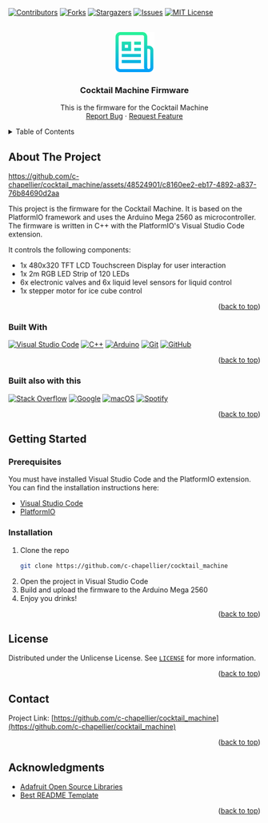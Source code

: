 
<a name="readme-top"></a>

[![Contributors][contributors-shield]][contributors-url]
[![Forks][forks-shield]][forks-url]
[![Stargazers][stars-shield]][stars-url]
[![Issues][issues-shield]][issues-url]
[![MIT License][license-shield]][license-url]
<!-- [![LinkedIn][linkedin-shield]][linkedin-url] -->


<!-- PROJECT LOGO -->
<br />
<div align="center">
  <a href="https://github.com/c-chapellier/cocktail_machine">
    <img src="assets/logo.png" alt="Logo" width="80" height="80">
  </a>

  <h3 align="center">Cocktail Machine Firmware</h3>

  <p align="center">
    This is the firmware for the Cocktail Machine
    <br />
    <a href="https://github.com/c-chapellier/cocktail_machine/issues">Report Bug</a>
    ·
    <a href="https://github.com/c-chapellier/cocktail_machine/issues">Request Feature</a>
  </p>
</div>


<!-- TABLE OF CONTENTS -->
<details>
  <summary>Table of Contents</summary>
  <ol>
    <li>
      <a href="#about-the-project">About The Project</a>
      <ul>
        <li><a href="#built-with">Built With</a></li>
      </ul>
    </li>
    <li>
      <a href="#getting-started">Getting Started</a>
      <ul>
        <li><a href="#prerequisites">Prerequisites</a></li>
        <li><a href="#installation">Installation</a></li>
      </ul>
    </li>
    <li><a href="#usage">Usage</a></li>
    <li><a href="#roadmap">Roadmap</a></li>
    <li><a href="#contributing">Contributing</a></li>
    <li><a href="#license">License</a></li>
    <li><a href="#contact">Contact</a></li>
    <li><a href="#acknowledgments">Acknowledgments</a></li>
  </ol>
</details>


<!-- ABOUT THE PROJECT -->
## About The Project

https://github.com/c-chapellier/cocktail_machine/assets/48524901/c8160ee2-eb17-4892-a837-76b84690d2aa

This project is the firmware for the Cocktail Machine. It is based on the PlatformIO framework and uses the Arduino Mega 2560 as microcontroller. The firmware is written in C++ with the PlatformIO's Visual Studio Code extension.

It controls the following components:
* 1x 480x320 TFT LCD Touchscreen Display for user interaction
* 1x 2m RGB LED Strip of 120 LEDs
* 6x electronic valves and 6x liquid level sensors for liquid control
* 1x stepper motor for ice cube control

<p align="right">(<a href="#readme-top">back to top</a>)</p>


### Built With

[![Visual Studio Code][Visual Studio Code]][Visual Studio Code-url]
[![C++][C++]][C++-url]
[![Arduino][Arduino]][Arduino-url]
[![Git][Git]][Git-url]
[![GitHub][GitHub]][GitHub-url]

<p align="right">(<a href="#readme-top">back to top</a>)</p>


### Built also with this

[![Stack Overflow][Stack Overflow]][Stack Overflow-url]
[![Google][Google]][Google-url]
[![macOS][macOS]][macOS-url]
[![Spotify][Spotify]][Spotify-url]

<p align="right">(<a href="#readme-top">back to top</a>)</p>


<!-- GETTING STARTED -->
## Getting Started

### Prerequisites

You must have installed Visual Studio Code and the PlatformIO extension. You can find the installation instructions here:
* [Visual Studio Code](https://code.visualstudio.com/)
* [PlatformIO](https://platformio.org/install/ide?install=vscode)

### Installation

1. Clone the repo
   ```sh
   git clone https://github.com/c-chapellier/cocktail_machine
   ```
2. Open the project in Visual Studio Code
4. Build and upload the firmware to the Arduino Mega 2560
5. Enjoy you drinks!

<p align="right">(<a href="#readme-top">back to top</a>)</p>


<!-- LICENSE -->
## License

Distributed under the Unlicense License. See [`LICENSE`][license-url] for more information.

<p align="right">(<a href="#readme-top">back to top</a>)</p>


<!-- CONTACT -->
## Contact

<!-- Your Name - [@your_twitter](https://twitter.com/your_username) - email@example.com -->

Project Link: [https://github.com/c-chapellier/cocktail_machine](https://github.com/c-chapellier/cocktail_machine)

<p align="right">(<a href="#readme-top">back to top</a>)</p>


<!-- ACKNOWLEDGMENTS -->
## Acknowledgments

* [Adafruit Open Source Libraries](https://learn.adafruit.com/adafruit-all-about-arduino-libraries-install-use/arduino-libraries)
* [Best README Template](https://github.com/c-chapellier/cocktail_machine)

<p align="right">(<a href="#readme-top">back to top</a>)</p>


<!-- MARKDOWN LINKS & IMAGES -->
[contributors-shield]: https://img.shields.io/github/contributors/c-chapellier/cocktail_machine.svg?style=for-the-badge
[contributors-url]: https://github.com/c-chapellier/cocktail_machine/graphs/contributors
[forks-shield]: https://img.shields.io/github/forks/c-chapellier/cocktail_machine.svg?style=for-the-badge
[forks-url]: https://github.com/c-chapellier/cocktail_machine/network/members
[stars-shield]: https://img.shields.io/github/stars/c-chapellier/cocktail_machine.svg?style=for-the-badge
[stars-url]: https://github.com/c-chapellier/cocktail_machine/stargazers
[issues-shield]: https://img.shields.io/github/issues/c-chapellier/cocktail_machine.svg?style=for-the-badge
[issues-url]: https://github.com/c-chapellier/cocktail_machine/issues
[license-shield]: https://img.shields.io/github/license/c-chapellier/cocktail_machine.svg?style=for-the-badge
[license-url]: https://github.com/c-chapellier/cocktail_machine/blob/main/LICENSE
<!-- [linkedin-shield]: https://img.shields.io/badge/-LinkedIn-black.svg?style=for-the-badge&logo=linkedin&colorB=555
[linkedin-url]: https://linkedin.com/in/othneildrew -->

[demo-video]: assetsdemo.mp4

[Stack Overflow]: https://img.shields.io/badge/-Stackoverflow-FE7A16?style=for-the-badge&logo=stack-overflow&logoColor=white
[Stack Overflow-url]: https://stackoverflow.com/
[Visual Studio Code]: https://img.shields.io/badge/Visual%20Studio%20Code-0078d7.svg?style=for-the-badge&logo=visual-studio-code&logoColor=white
[Visual Studio Code-url]: https://code.visualstudio.com/
[C++]: https://img.shields.io/badge/c++-%2300599C.svg?style=for-the-badge&logo=c%2B%2B&logoColor=white
[C++-url]: https://en.wikipedia.org/wiki/C%2B%2B
[Spotify]: https://img.shields.io/badge/Spotify-1ED760?style=for-the-badge&logo=spotify&logoColor=white
[Spotify-url]: https://www.spotify.com/
[macOS]: https://img.shields.io/badge/mac%20os-000000?style=for-the-badge&logo=macos&logoColor=F0F0F0
[macOS-url]: https://www.apple.com/macos/
[Arduino]: https://img.shields.io/badge/-Arduino-00979D?style=for-the-badge&logo=Arduino&logoColor=white
[Arduino-url]: https://www.arduino.cc/
[Google]: https://img.shields.io/badge/google-4285F4?style=for-the-badge&logo=google&logoColor=white
[Google-url]: https://www.google.com/
[Git]: https://img.shields.io/badge/git-%23F05033.svg?style=for-the-badge&logo=git&logoColor=white
[Git-url]: https://git-scm.com/
[GitHub]: https://img.shields.io/badge/github-%23121011.svg?style=for-the-badge&logo=github&logoColor=white
[GitHub-url]: https://github.com
